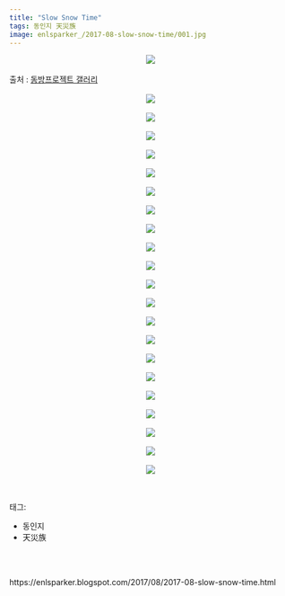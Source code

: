 ```yaml
---
title: "Slow Snow Time"
tags: 동인지 天災族
image: enlsparker_/2017-08-slow-snow-time/001.jpg
---
```

<div class="article">
<div class="post-body entry-content" id="post-body-5954894295308598925" itemprop="description articleBody">
<div class="separator" style="clear: both; text-align: center;">
<img src="{{ site.nasurl }}/enlsparker_/2017-08-slow-snow-time/001.jpg"/></div>
<br/>
<a name="more"></a>출처 : <a href="http://gall.dcinside.com/board/view/?id=touhou&amp;no=5182571">동방프로젝트 갤러리</a><br/>
<br/>
<div class="separator" style="clear: both; text-align: center;">
<img src="{{ site.nasurl }}/enlsparker_/2017-08-slow-snow-time/002.jpg"/></div>
<br/>
<div class="separator" style="clear: both; text-align: center;">
<img src="{{ site.nasurl }}/enlsparker_/2017-08-slow-snow-time/003.jpg"/></div>
<br/>
<div class="separator" style="clear: both; text-align: center;">
<img src="{{ site.nasurl }}/enlsparker_/2017-08-slow-snow-time/004.jpg"/></div>
<br/>
<div class="separator" style="clear: both; text-align: center;">
<img src="{{ site.nasurl }}/enlsparker_/2017-08-slow-snow-time/005.jpg"/></div>
<br/>
<div class="separator" style="clear: both; text-align: center;">
<img src="{{ site.nasurl }}/enlsparker_/2017-08-slow-snow-time/006.jpg"/></div>
<br/>
<div class="separator" style="clear: both; text-align: center;">
<img src="{{ site.nasurl }}/enlsparker_/2017-08-slow-snow-time/007.jpg"/></div>
<br/>
<div class="separator" style="clear: both; text-align: center;">
<img src="{{ site.nasurl }}/enlsparker_/2017-08-slow-snow-time/008.jpg"/></div>
<br/>
<div class="separator" style="clear: both; text-align: center;">
<img src="{{ site.nasurl }}/enlsparker_/2017-08-slow-snow-time/009.jpg"/></div>
<br/>
<div class="separator" style="clear: both; text-align: center;">
<img src="{{ site.nasurl }}/enlsparker_/2017-08-slow-snow-time/010.jpg"/></div>
<br/>
<div class="separator" style="clear: both; text-align: center;">
<img src="{{ site.nasurl }}/enlsparker_/2017-08-slow-snow-time/011.jpg"/></div>
<br/>
<div class="separator" style="clear: both; text-align: center;">
<img src="{{ site.nasurl }}/enlsparker_/2017-08-slow-snow-time/012.jpg"/></div>
<br/>
<div class="separator" style="clear: both; text-align: center;">
<img src="{{ site.nasurl }}/enlsparker_/2017-08-slow-snow-time/013.jpg"/></div>
<br/>
<div class="separator" style="clear: both; text-align: center;">
<img src="{{ site.nasurl }}/enlsparker_/2017-08-slow-snow-time/014.jpg"/></div>
<br/>
<div class="separator" style="clear: both; text-align: center;">
<img src="{{ site.nasurl }}/enlsparker_/2017-08-slow-snow-time/015.jpg"/></div>
<br/>
<div class="separator" style="clear: both; text-align: center;">
<img src="{{ site.nasurl }}/enlsparker_/2017-08-slow-snow-time/016.jpg"/></div>
<br/>
<div class="separator" style="clear: both; text-align: center;">
<img src="{{ site.nasurl }}/enlsparker_/2017-08-slow-snow-time/017.jpg"/></div>
<br/>
<div class="separator" style="clear: both; text-align: center;">
<img src="{{ site.nasurl }}/enlsparker_/2017-08-slow-snow-time/018.jpg"/></div>
<br/>
<div class="separator" style="clear: both; text-align: center;">
<img src="{{ site.nasurl }}/enlsparker_/2017-08-slow-snow-time/019.jpg"/></div>
<br/>
<div class="separator" style="clear: both; text-align: center;">
<img src="{{ site.nasurl }}/enlsparker_/2017-08-slow-snow-time/020.jpg"/></div>
<br/>
<div class="separator" style="clear: both; text-align: center;">
<img src="{{ site.nasurl }}/enlsparker_/2017-08-slow-snow-time/021.jpg"/></div>
<br/>
<div class="separator" style="clear: both; text-align: center;">
<img src="{{ site.nasurl }}/enlsparker_/2017-08-slow-snow-time/022.jpg"/></div>
<br/>
<div style="clear: both;"></div>
</div></div><br/>
<div class="tagTrail">
<p>태그: </p>
<ul>
<li>동인지</li>
<li>天災族</li>
</ul>
</div><br/>

<br/>
<p id="refer">https://enlsparker.blogspot.com/2017/08/2017-08-slow-snow-time.html</p>
<br/>
